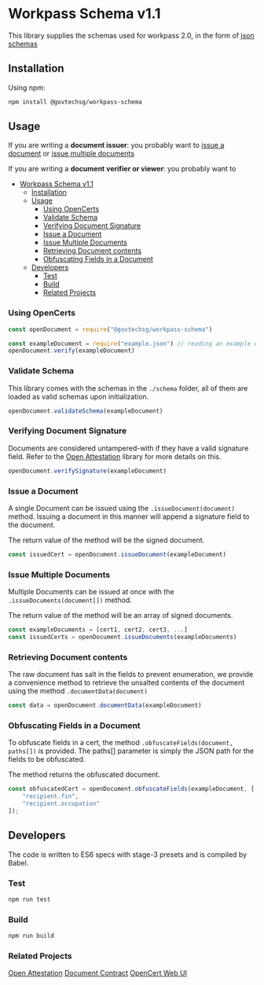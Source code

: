 # Workpass Schema v1.1
This library supplies the schemas used for workpass 2.0, in the form of [json schemas](http://json-schema.org)

## Installation

Using npm:

```bash
npm install @govtechsg/workpass-schema
```

## Usage

If you are writing a **document issuer**: you probably want to [issue a document](#issuing-a-document) or [issue multiple documents](#issue-multiple-documents)

If you are writing a **document verifier or viewer**: you probably want to
- [Workpass Schema v1.1](#workpass-schema-v11)
  - [Installation](#installation)
  - [Usage](#usage)
    - [Using OpenCerts](#using-opencerts)
    - [Validate Schema](#validate-schema)
    - [Verifying Document Signature](#verifying-document-signature)
    - [Issue a Document](#issue-a-document)
    - [Issue Multiple Documents](#issue-multiple-documents)
    - [Retrieving Document contents](#retrieving-document-contents)
    - [Obfuscating Fields in a Document](#obfuscating-fields-in-a-document)
  - [Developers](#developers)
    - [Test](#test)
    - [Build](#build)
    - [Related Projects](#related-projects)

### Using OpenCerts
```javascript
const openDocument = require("@govtechsg/workpass-schema")

const exampleDocument = require("example.json") // reading an example document file
openDocument.verify(exampleDocument)
```

### Validate Schema

This library comes with the schemas in the `./schema` folder, all of them are loaded as valid schemas upon initialization.

```javascript
openDocument.validateSchema(exampleDocument)
```
### Verifying Document Signature

Documents are considered untampered-with if they have a valid signature field. Refer to the [Open Attestation](https://github.com/GovTechSG/open-attestation) library for more details on this.

```javascript
openDocument.verifySignature(exampleDocument)
```

### Issue a Document

A single Document can be issued using the `.issueDocument(document)` method.
Issuing a document in this manner will append a signature field to the document.

The return value of the method will be the signed document.

```javascript
const issuedCert = openDocument.issueDocument(exampleDocument)
```
### Issue Multiple Documents

Multiple Documents can be issued at once with the `.issueDocuments(document[])` method.

The return value of the method will be an array of signed documents.

```javascript
const exampleDocuments = [cert1, cert2, cert3, ...]
const issuedCerts = openDocument.issueDocuments(exampleDocuments)
```
### Retrieving Document contents

The raw document has salt in the fields to prevent enumeration, we provide a convenience method to retrieve the unsalted contents of the document using the method `.documentData(document)`

```javascript
const data = openDocument.documentData(exampleDocument)
```

### Obfuscating Fields in a Document
To obfuscate fields in a cert, the method `.obfuscateFields(document, paths[])` is provided.
The paths[] parameter is simply the JSON path for the fields to be obfuscated.

The method returns the obfuscated document.

```javascript
const obfuscatedCert = openDocument.obfuscateFields(exampleDocument, [
    "recipient.fin",
    "recipient.occupation"
]);
```

## Developers

The code is written to ES6 specs with stage-3 presets and is compiled by Babel.


### Test

```bash
npm run test
```
### Build

```bash
npm run build
```

### Related Projects
[Open Attestation](https://github.com/GovTechSG/open-attestation)
[Document Contract](https://github.com/OpenCerts/certificate-store-contract)
[OpenCert Web UI](https://github.com/GovTechSG/certificate-web-ui)
